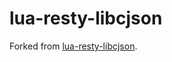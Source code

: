 # lua-resty-libcjson

Forked from [lua-resty-libcjson](https://github.com/bungle/lua-resty-libcjson).
